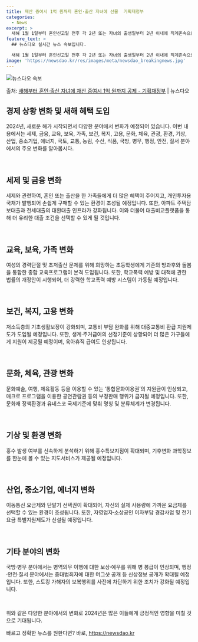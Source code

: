 ```yaml
---
title: 재산 증여시 1억 원까지 혼인·출산 자녀에 선물  기획재정부
categories:
  - News
excerpt: >
  새해 1월 1일부터 혼인신고일 전후 각 2년 또는 자녀의 출생일부터 2년 이내에 직계존속으로부터 증여받는 재…
feature_text: >
  ## 뉴스다오 실시간 뉴스 속보입니다.

  새해 1월 1일부터 혼인신고일 전후 각 2년 또는 자녀의 출생일부터 2년 이내에 직계존속으로부터 증여받는 재…
image: 'https://newsdao.kr/res/images/meta/newsdao_breakingnews.jpg'
---
```


![뉴스다오 속보](https://newsdao.kr/res/images/meta/newsdao_breakingnews.jpg)

<p>출처: <a href="https://newsdao.kr/2914" rel="dofollow">새해부터 혼인·출산 자녀에 재산 증여시 1억 원까지 공제  - 기획재정부</a> | 뉴스다오</p>

<h2 data-ke-size="size26">경제 상황 변화 및 새해 혜택 도입</h2>
2024년, 새로운 해가 시작되면서 다양한 분야에서 변화가 예정되어 있습니다. 이번 내용에서는 세제, 금융, 교육, 보육, 가족, 보건, 복지, 고용, 문화, 체육, 관광, 환경, 기상, 산업, 중소기업, 에너지, 국토, 교통, 농림, 수산, 식품, 국방, 병무, 행정, 안전, 질서 분야에서의 주요 변화를 알아봅시다.

<p data-ke-size="size16">&nbsp;</p>

<h2 data-ke-size="size24">세제 및 금융 변화</h2>
세제와 관련하여, 혼인 또는 출산을 한 가족들에게 더 많은 혜택이 주어지고, 개인투자용 국채가 발행되어 손쉽게 구매할 수 있는 환경이 조성될 예정입니다. 또한, 아파트 주택담보대출과 전세대출의 대환대출 인프라가 강화됩니다. 이와 더불어 대출비교플랫폼을 통해 더 유리한 대출 조건을 선택할 수 있게 될 것입니다.

<p data-ke-size="size16">&nbsp;</p>

<h2 data-ke-size="size24">교육, 보육, 가족 변화</h2>
여성의 경력단절 및 초저출산 문제를 위해 희망하는 초등학생에게 기존의 방과후와 돌봄을 통합한 종합 교육프로그램이 본격 도입됩니다. 또한, 학교폭력 예방 및 대책에 관한 법률의 개정안이 시행되어, 더 강력한 학교폭력 예방 시스템이 가동될 예정입니다.

<p data-ke-size="size16">&nbsp;</p>

<h2 data-ke-size="size24">보건, 복지, 고용 변화</h2>
저소득층의 기초생활보장이 강화되며, 교통비 부담 완화를 위해 대중교통비 환급 지원제도가 도입될 예정입니다. 또한, 생계·주거급여의 선정기준이 상향되어 더 많은 가구들에게 지원이 제공될 예정이며, 육아휴직 급여도 인상됩니다.

<p data-ke-size="size16">&nbsp;</p>

<h2 data-ke-size="size24">문화, 체육, 관광 변화</h2>
문화예술, 여행, 체육활동 등을 이용할 수 있는 ‘통합문화이용권’의 지원금이 인상되고, 매크로 프로그램을 이용한 공연관람권 등의 부정판매 행위가 금지될 예정입니다. 또한, 문화재 정책환경과 유네스코 국제기준에 맞춰 명칭 및 분류체계가 변경됩니다.

<p data-ke-size="size16">&nbsp;</p>

<h2 data-ke-size="size24">기상 및 환경 변화</h2>
홍수 발생 여부를 신속하게 분석하기 위해 홍수특보지점이 확대되며, 기후변화 과학정보를 한눈에 볼 수 있는 지도서비스가 제공될 예정입니다.

<p data-ke-size="size16">&nbsp;</p>

<h2 data-ke-size="size24">산업, 중소기업, 에너지 변화</h2>
이동통신 요금제와 단말기 선택권이 확대되어, 자신의 실제 사용량에 가까운 요금제를 선택할 수 있는 환경이 조성됩니다. 또한, 자영업자·소상공인 이자부담 경감사업 및 전기요금 특별지원제도가 신설될 예정입니다.

<p data-ke-size="size16">&nbsp;</p>

<h2 data-ke-size="size24">기타 분야의 변화</h2>
국방·병무 분야에서는 병역의무 이행에 대한 보상·예우를 위해 병 봉급이 인상되며, 행정·안전·질서 분야에서는 중대범죄자에 대한 머그샷 공개 등 신상정보 공개가 확대될 예정입니다. 또한, 스토킹 가해자의 보복행위를 사전에 차단하기 위한 조치가 강화될 예정입니다.

<p data-ke-size="size16">&nbsp;</p>

위와 같은 다양한 분야에서의 변화로 2024년은 많은 이들에게 긍정적인 영향을 미칠 것으로 기대됩니다. 

빠르고 정확한 뉴스를 원한다면? 바로, <a href="https://newsdao.kr" rel="dofollow">https://newsdao.kr</a>


    
